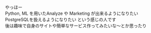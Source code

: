 やっほー  
Python, ML を用いたAnalyze や Marketing が出来るようになりたい  
PostgreSQLを扱えるようになりたい という感じの人です  
後は趣味で自身のサイトや簡単なサービス作ってみたいな～とか思ったり  
